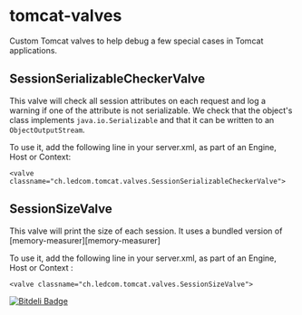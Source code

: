 tomcat-valves
=============

Custom Tomcat valves to help debug a few special cases in Tomcat applications.

SessionSerializableCheckerValve
-------------------------------
This valve will check all session attributes on each request and log a warning
if one of the attribute is not serializable. We check that the object's class
implements `java.io.Serializable` and that it can be written to an
`ObjectOutputStream`.

To use it, add the following line in your server.xml, as part of an Engine,
Host or Context:

    <valve classname="ch.ledcom.tomcat.valves.SessionSerializableCheckerValve">

SessionSizeValve
----------------
This valve will print the size of each session. It uses a bundled version of
[memory-measurer][memory-measurer]

To use it, add the following line in your server.xml, as part of an Engine,
Host or Context :

    <valve classname="ch.ledcom.tomcat.valves.SessionSizeValve">


[![Bitdeli Badge](https://d2weczhvl823v0.cloudfront.net/gehel/tomcat-valves/trend.png)](https://bitdeli.com/free "Bitdeli Badge")

